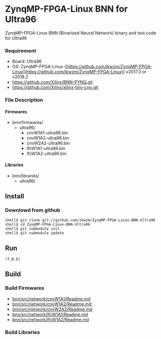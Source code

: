 ZynqMP-FPGA-Linux BNN for Ultra96
===========================================

ZynqMP-FPGA-Linux BNN (Binarized Neural Network) binary and test code for Ultra96

### Requirement

 * Board: Ultra96
 * OS: ZynqMP-FPGA-Linux ([https://github.com/ikwzm/ZynqMP-FPGA-Linux](https://github.com/ikwzm/ZynqMP-FPGA-Linux)) v2017.3 or v2018.2
 * https://github.com/Xilinx/BNN-PYNQ.git
 * https://github.com/Xilinx/xilinx-tiny-cnn.git

### File Description

#### Firmwares

  * bnn/firmwares/
    + ultra96/
      - cnvW1A1-ultra96.bin
      - cnvW1A2-ultra96.bin
      - cnvW2A2-ultra96.bin
      - lfcW1A1-ultra96.bin
      - lfcW1A2-ultra96.bin

#### Libraries

  * bnn/libraries/
    + ultra96/

Install
------------------------------------------------------------------------------------

### Downlowd from github

```
shell$ git clone git://github.com/ikwzm/ZynqMP-FPGA-Linux-BNN-Ultra96
shell$ cd ZynqMP-FPGA-Linux-BNN-Ultra96
shell$ git submodule init
shell$ git submodule update
```

Run
------------------------------------------------------------------------------------

	(T.B.D)

Build
------------------------------------------------------------------------------------

### Build Firmwares

  * [bnn/src/network/cnvW1A1/Readme.md](bnn/src/network/cnvW1A1/Readme.md)
  * [bnn/src/network/cnvW1A2/Readme.md](bnn/src/network/cnvW1A2/Readme.md)
  * [bnn/src/network/cnvW2A2/Readme.md](bnn/src/network/cnvW2A2/Readme.md)
  * [bnn/src/network/lfcW1A1/Readme.md](bnn/src/network/lfcW1A1/Readme.md)
  * [bnn/src/network/lfcW1A2/Readme.md](bnn/src/network/lfcW1A2/Readme.md)

### Build Libraries
